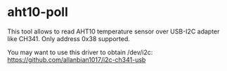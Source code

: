 # aht10-poll

This tool allows to read AHT10 temperature sensor over USB-I2C adapter like CH341. Only address 0x38 supported.

You may want to use this driver to obtain /dev/i2c: https://github.com/allanbian1017/i2c-ch341-usb
